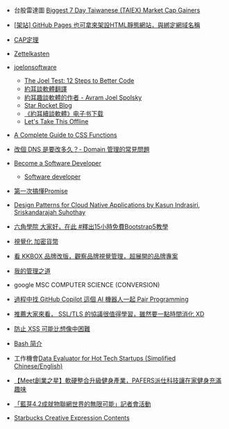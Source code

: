 - 台股雷達圖 [Biggest 7 Day Taiwanese (TAIEX) Market Cap Gainers](https://simplywall.st/stocks/tw)

- [[架站] GitHub Pages 也可拿來架設HTML靜態網站，與綁定網域名稱](https://www.minwt.com/website/server/18522.html)
- [CAP定理](https://zh.wikipedia.org/wiki/CAP%E5%AE%9A%E7%90%86)
- [Zettelkasten](https://writingcooperative.com/zettelkasten-how-one-german-scholar-was-so-freakishly-productive-997e4e0ca125)
- [joelonsoftware](https://www.joelonsoftware.com/)
    - [The Joel Test: 12 Steps to Better Code](https://www.joelonsoftware.com/2000/08/09/the-joel-test-12-steps-to-better-code/)
    - [約耳談軟體翻譯](https://www.csie.ntu.edu.tw/~p92005/Joel/x.html)
    - [約耳趣談軟體的作者 - Avram Joel Spolsky](http://programmermagazine.github.io/201308/htm/people1.html)
    - [Star Rocket Blog](https://blog.starrocket.io/posts/jeol-spolsky-on-software/)
    - [《約耳續談軟體》电子书下载](http://www.yiquhai.com/content/453062.html)
    - [Let's Take This Offline](https://www.inc.com/magazine/20100301/lets-take-this-offline.html)
- [A Complete Guide to CSS Functions](https://css-tricks.com/complete-guide-to-css-functions/)
- [改個 DNS 是要改多久？- Domain 管理的常見問題](https://medium.com/starbugs/%E9%80%A3-pm-%E4%B9%9F%E6%87%89%E8%A9%B2%E7%9F%A5%E9%81%93%E7%9A%84-dns-%E5%B0%8F%E7%9F%A5%E8%AD%98-d00b43e4fe9a)
- [Become a Software Developer](https://www.linkedin.com/learning/paths/become-a-software-developer)
    - [Software developer](https://opportunity.linkedin.com/skills-for-in-demand-jobs/software-developer)
- [第一次搞懂Promise](https://medium.com/@chiahunglin/%E7%AC%AC%E4%B8%80%E6%AC%A1%E6%90%9E%E6%87%82promise-a0808f910808)
- [Design Patterns for Cloud Native Applications by Kasun Indrasiri, Sriskandarajah Suhothay](https://www.oreilly.com/library/view/design-patterns-for/9781492090700/ch01.html)
- [六角學院 大家好，在此 #釋出15小時免費Bootstrap5教學](https://www.facebook.com/hexschool/posts/1973130732836230)
- [視覺化 加密貨幣](https://coin360.com/)
- [看 KKBOX 品牌改版，觀察品牌視覺管理，超展開的品牌專案](https://medium.com/dosomething-studio/%E7%9C%8B-kkbox-%E5%93%81%E7%89%8C%E6%94%B9%E7%89%88-%E8%A7%80%E5%AF%9F%E5%93%81%E7%89%8C%E8%A6%96%E8%A6%BA%E7%AE%A1%E7%90%86-%E8%B6%85%E5%B1%95%E9%96%8B%E7%9A%84%E5%93%81%E7%89%8C%E5%B0%88%E6%A1%88-b1314c690ffb)
- [我的管理之道](https://www.facebook.com/productiveguy/posts/234030842064411)
- google MSC COMPUTER SCIENCE (CONVERSION)
- [過程中找 GitHub Copilot 這個 AI 機器人一起 Pair Programming](https://www.facebook.com/will.fans/videos/4361207947293466/)
- [推薦大家來看， SSL/TLS 的協議很值得學習，雖然要一點時間消化 XD](https://www.facebook.com/groups/sre.taiwan/permalink/2015768575255703/)
- [防止 XSS 可能比想像中困難](https://medium.com/cymetrics/prevent-xss-might-be-harder-than-you-thought-ce8c422540b)
- [Bash 简介](https://wangdoc.com/bash/intro.html)
- 工作機會[Data Evaluator for Hot Tech Startups (Simplified Chinese/English)](https://frontier.jobs/jobs/281572)

- [【Meet創業之星】軟硬整合升級健身產業，PAFERS派仕科技讓在家健身充滿趣味](https://www.bnext.com.tw/article/32636/BN-ARTICLE-32636)
- [「藍芽4.2成就物聯網世界的無限可能」記者會活動](https://www.bladezsports.com.tw/brand/20150120.html)


- [Starbucks Creative Expression
Contents
](https://creative.starbucks.com/logos/)